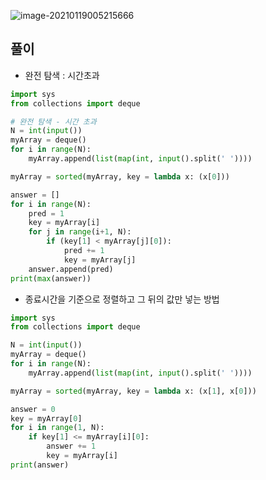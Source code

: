 

![image-20210119005215666](C:\Users\지뇽쿤\AppData\Roaming\Typora\typora-user-images\image-20210119005215666.png)



## 풀이 

- 완전 탐색 : 시간초과 

```python
import sys
from collections import deque 

# 완전 탐색 - 시간 초과 
N = int(input())
myArray = deque()
for i in range(N):
    myArray.append(list(map(int, input().split(' '))))

myArray = sorted(myArray, key = lambda x: (x[0]))

answer = []
for i in range(N):
    pred = 1   
    key = myArray[i]
    for j in range(i+1, N): 
        if (key[1] < myArray[j][0]): 
            pred += 1 
            key = myArray[j]
    answer.append(pred)
print(max(answer))
```

- 종료시간을 기준으로 정렬하고 그 뒤의 값만 넣는 방법 

```python
import sys
from collections import deque 

N = int(input())
myArray = deque()
for i in range(N):
    myArray.append(list(map(int, input().split(' '))))

myArray = sorted(myArray, key = lambda x: (x[1], x[0]))

answer = 0 
key = myArray[0]
for i in range(1, N): 
    if key[1] <= myArray[i][0]: 
        answer += 1
        key = myArray[i]
print(answer)
```

